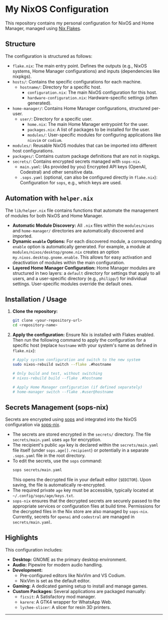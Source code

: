 # My NixOS Configuration

This repository contains my personal configuration for NixOS and Home Manager, managed using [Nix Flakes](https://nixos.wiki/wiki/Flakes).

## Structure

The configuration is structured as follows:

-   `flake.nix`: The main entry point. Defines the outputs (e.g., NixOS systems, Home Manager configurations) and inputs (dependencies like nixpkgs).
-   `hosts/`: Contains the specific configurations for each machine.
    -   `hostname/`: Directory for a specific host.
        -   `configuration.nix`: The main NixOS configuration for this host.
        -   `hardware-configuration.nix`: Hardware-specific settings (often generated).
-   `home-manager/`: Contains Home Manager configurations, structured per-user.
    -   `user/`: Directory for a specific user.
        - `home.nix`: The main Home Manager entrypoint for the user.
        - `packages.nix`: A list of packages to be installed for the user.
        - `modules/`: User-specific modules for configuring applications like `nixvim` or `codium`.
-   `modules/`: Reusable NixOS modules that can be imported into different host configurations.
-   `packages/`: Contains custom package definitions that are not in nixpkgs.
-   `secrets/`: Contains encrypted secrets managed with `sops-nix`.
    -   `main.yaml`: (As provided by you) Encrypted API keys (OpenAI, Codestral) and other sensitive data.
    -   `.sops.yaml` (optional, can also be configured directly in `flake.nix`): Configuration for `sops`, e.g., which keys are used.

## Automation with `helper.nix`

The `lib/helper.nix` file contains functions that automate the management of modules for both NixOS and Home Manager.

-   **Automatic Module Discovery:** All `.nix` files within the `modules/nixos` and `home-manager/` directories are automatically discovered and imported.
-   **Dynamic `enable` Options:** For each discovered module, a corresponding `enable` option is automatically generated. For example, a module at `modules/nixos/desktop/gnome.nix` creates an option `my.nixos.desktop.gnome.enable`. This allows for easy activation and deactivation of modules within the main configuration.
-   **Layered Home Manager Configuration:** Home Manager modules are structured in two layers: a `default` directory for settings that apply to all users, and a user-specific directory (e.g., `philipp/`) for individual settings. User-specific modules override the default ones.

## Installation / Usage

1.  **Clone the repository:**
    ```bash
    git clone <your-repository-url>
    cd <repository-name>
    ```

2.  **Apply the configuration:**
    Ensure Nix is installed with Flakes enabled. Then run the following command to apply the configuration for a specific host (replace `hostname` with your system's name as defined in `flake.nix`):

    ```bash
    # Apply system configuration and switch to the new system
    sudo nixos-rebuild switch --flake .#hostname

    # Only build and test, without switching
    # nixos-rebuild build --flake .#hostname

    # Apply Home Manager configuration (if defined separately)
    # home-manager switch --flake .#user@hostname
    ```

## Secrets Management (sops-nix)

Secrets are encrypted using [sops](https://github.com/mozilla/sops) and integrated into the NixOS configuration via [sops-nix](https://github.com/Mic92/sops-nix).

-   The secrets are stored encrypted in the `secrets/` directory. The file `secrets/main.yaml` uses `age` for encryption.
-   The recipient's public `age` key is declared within the `secrets/main.yaml` file itself (under `sops.age[].recipient`) or potentially in a separate `.sops.yaml` file in the root directory.
-   To edit the secrets, use the `sops` command:
    ```bash
    sops secrets/main.yaml
    ```
    This opens the decrypted file in your default editor (`$EDITOR`). Upon saving, the file is automatically re-encrypted.
-   The required private `age` key must be accessible, typically located at `~/.config/sops/age/keys.txt`.
-   `sops-nix` ensures that the decrypted secrets are securely passed to the appropriate services or configuration files at build time. Permissions for the decrypted files in the Nix store are also managed by `sops-nix`. Currently, secrets for `openai` and `codestral` are managed in `secrets/main.yaml`.

## Highlights

This configuration includes:

*   **Desktop:** GNOME as the primary desktop environment.
*   **Audio:** Pipewire for modern audio handling.
*   **Development:**
    *   Pre-configured editors like NixVim and VS Codium.
    *   NixVim is set as the default editor.
*   **Gaming:** A dedicated gaming setup to install and manage games.
*   **Custom Packages:** Several applications are packaged manually:
    *   `ficsit`: A Satisfactory mod manager.
    *   `karere`: A GTK4 wrapper for WhatsApp Web.
    *   `lychee-slicer`: A slicer for resin 3D printers.

---